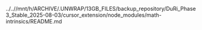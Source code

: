 ../..//mnt/h/ARCHIVE/.UNWRAP/13GB_FILES/backup_repository/DuRi_Phase3_Stable_2025-08-03/cursor_extension/node_modules/math-intrinsics/README.md